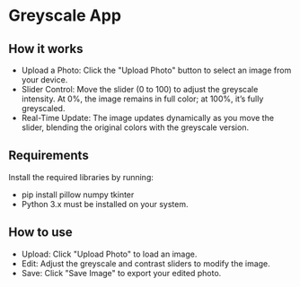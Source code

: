 # Greyscale App

## How it works
* Upload a Photo: Click the "Upload Photo" button to select an image from your device.
* Slider Control: Move the slider (0 to 100) to adjust the greyscale intensity. At 0%, the image remains in full color; at 100%, it’s fully greyscaled.
* Real-Time Update: The image updates dynamically as you move the slider, blending the original colors with the greyscale version.

## Requirements
Install the required libraries by running:
* pip install pillow numpy tkinter
* Python 3.x must be installed on your system.

## How to use
* Upload: Click "Upload Photo" to load an image.
* Edit: Adjust the greyscale and contrast sliders to modify the image.
* Save: Click "Save Image" to export your edited photo.

